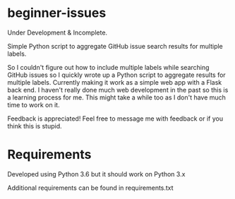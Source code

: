 # beginner-issues
Under Development & Incomplete.

Simple Python script to aggregate GitHub issue search results for multiple labels.

So I couldn't figure out how to include multiple labels while searching GitHub issues so I quickly wrote up a Python script to aggregate results for multiple labels. Currently making it work as a simple web app with a Flask back end. I haven't really done much web development in the past so this is a learning process for me. This might take a while too as I don't have much time to work on it.

Feedback is appreciated! Feel free to message me with feedback or if you think this is stupid.


# Requirements
Developed using Python 3.6 but it should work on Python 3.x

Additional requirements can be found in requirements.txt
